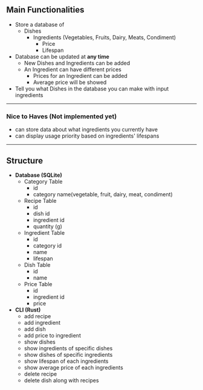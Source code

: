 ## Main Functionalities
* Store a database of
	* Dishes
		* Ingredients (Vegetables, Fruits, Dairy, Meats, Condiment)
			* Price
			* Lifespan
* Database can be updated at **any time**
	* New Dishes and Ingredients can be added
	* An Ingredient can have different prices
		* Prices for an Ingredient can be added
		* Average price will be showed
* Tell you what Dishes in the database you can make with input ingredients
---
### Nice to Haves (Not implemented yet)
* can store data about what ingredients you currently have
* can display usage priority based on ingredients' lifespans
---
## Structure
- **Database (SQLite)**
	- Category Table
		* id
		* category name(vegetable, fruit, dairy, meat, condiment)
	- Recipe Table
		* id
		* dish id
		* ingredient id
		* quantity (g)
	- Ingredient Table
		* id
		* category id
		* name
		* lifespan
	- Dish Table
		* id
		* name
	- Price Table
		* id
		* ingredient id
		* price
- **CLI (Rust)**
	* add recipe
	* add ingredient
	* add dish
	* add price to ingredient
	* show dishes
	* show ingredients of specific dishes
	* show dishes of specific ingredients
	* show lifespan of each ingredients
	* show average price of each ingredients 
	* delete recipe
	* delete dish along with recipes
